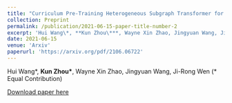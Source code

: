 ```yaml
---
title: "Curriculum Pre-Training Heterogeneous Subgraph Transformer for Top-N Recommendation"
collection: Preprint
permalink: /publication/2021-06-15-paper-title-number-2
excerpt: 'Hui Wang\*, **Kun Zhou\***, Wayne Xin Zhao, Jingyuan Wang, Ji-Rong Wen (\* Equal Contribution)'
date: 2021-06-15
venue: 'Arxiv'
paperurl: 'https://arxiv.org/pdf/2106.06722'
---
```

Hui Wang\*, **Kun Zhou\***, Wayne Xin Zhao, Jingyuan Wang, Ji-Rong Wen (\* Equal Contribution)

[Download paper here](https://arxiv.org/pdf/2106.06722)
